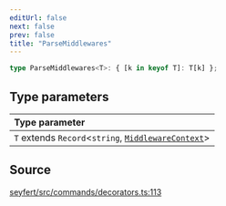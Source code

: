 ```yaml
---
editUrl: false
next: false
prev: false
title: "ParseMiddlewares"
---
```


```ts
type ParseMiddlewares<T>: { [k in keyof T]: T[k] };
```

## Type parameters

| Type parameter |
| :------ |
| `T` extends `Record`\<`string`, [`MiddlewareContext`](/api/type-aliases/middlewarecontext/)\> |

## Source

[seyfert/src/commands/decorators.ts:113](https://github.com/potoland/potocuit/blob/e332d7a/src/commands/decorators.ts#L113)
